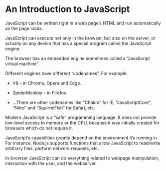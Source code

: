 # An Introduction to JavaScript

JavaScript can be written right in a web page’s HTML and run automatically as the page loads.

JavaScript can execute not only in the browser, but also on the server, or actually on any device that has a special program called the JavaScript engine.

The browser has an embedded engine sometimes called a “JavaScript virtual machine”.

Different engines have different “codenames”. For example:

- V8 – in Chrome, Opera and Edge.

- SpiderMonkey – in Firefox.

- …There are other codenames like “Chakra” for IE, “JavaScriptCore”, “Nitro” and “SquirrelFish” for Safari, etc.

Modern JavaScript is a “safe” programming language. It does not provide low-level access to memory or the CPU, because it was initially created for browsers which do not require it.

JavaScript’s capabilities greatly depend on the environment it’s running in. For instance, Node.js supports functions that allow JavaScript to read/write arbitrary files, perform network requests, etc.

In-browser JavaScript can do everything related to webpage manipulation, interaction with the user, and the webserver.
